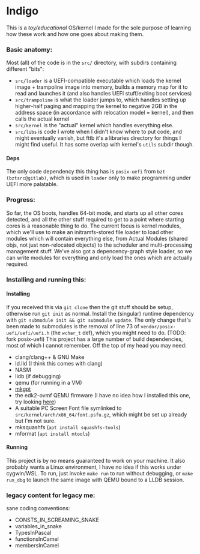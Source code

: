 # Indigo
This is a _toy/educational_ OS/kernel I made for the sole purpose of learning how these work and how one goes about making them.

### Basic anatomy:
Most (all) of the code is in the `src/` directory, with subdirs containing different "bits":
- `src/loader` is a UEFI-compatible executable which loads the kernel image + trampoline image into memory,
builds a memory map for it to read and launches it (and also handles UEFI stuff/exiting boot services)
- `src/trampoline` is what the loader jumps to, which handles setting up higher-half paging and mapping the kernel to negative 2GB
in the address space (in accordance with relocation model = kernel), and then calls the actual kernel
- `src/kernel` is the "actual" kernel which handles everything else.
- `src/libs` is code I wrote when I didn't know where to put code, and might eventually vanish, but fttb it's a libraries directory
for things I might find useful. It has some overlap with kernel's `utils` subdir though.
#### Deps
The only code dependency this thing has is `posix-uefi` from `bzt (bztsrc@gitlab)`, which is used in `loader` only
to make programming under UEFI more palatable.

### Progress:
So far, the OS boots, handles 64-bit mode, and starts up all other cores detected,
and all the other stuff required to get to a point where starting cores is a reasonable thing to do.
The current focus is kernel modules, which we'll use to make an initramfs-stored file loader to load
other modules which will contain everything else, from Actual Modules (shared objs, not just non-relocated objects)
to the scheduler and multi-processing management stuff.
We've also got a depencency-graph style loader, so we can write modules for everything and only load the ones which are actually required.

### Installing and running this:
#### Installing
If you received this via `git clone` then the git stuff should be setup, otherwise run `git init` as normal.
Install the (singular) runtime dependency with `git submodule init && git submodule update`. The only change that's been made to submodules is the removal
of line 73 of `vendor/posix-uefi/uefi/uefi.h` (the `wchar_t` def), which you might need to do. (TODO: fork posix-uefi)
This project has a large number of build dependencies, most of which I cannot remember. Off the top of my head you may need:
- clang/clang++ & GNU Make
- ld.lld (I think this comes with clang)
- NASM
- lldb (if debugging)
- qemu (for running in a VM)
- [mkgpt](https://github.com/jncronin/mkgpt)
- the edk2-ovmf QEMU firmware (I have no idea how I installed this one, try looking [here](https://github.com/tianocore/tianocore.github.io/wiki/OVMF))
- A suitable PC Screen Font file symlinked to `src/kernel/arch/x86_64/font.psfu.gz`, which might be set up already but I'm not sure.
- mksquashfs (`apt install squashfs-tools`)
- mformat (`apt install mtools`)
#### Running
This project is by no means guaranteed to work on your machine.
It also probably wants a Linux environment, I have no idea if this works under cygwin/WSL.
To run, just invoke `make run` to run without debugging, or `make run_dbg` to launch the same image with QEMU bound to a LLDB session.

### legacy content for legacy me:
sane coding conventions:
- CONSTS\_IN\_SCREAMING\_SNAKE
- variables\_in\_snake
- TypesInPascal
- functionsInCamel
- membersInCamel

